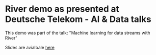 # River demo as presented at Deutsche Telekom - AI & Data talks 

This demo was part of the talk: "Machine learning for data streams with River"

Slides are avialbale [here](https://drive.google.com/file/d/1rGT4OjA_GfkkYk0GramOK9ePiKrYwvgG/view?usp=sharing)
